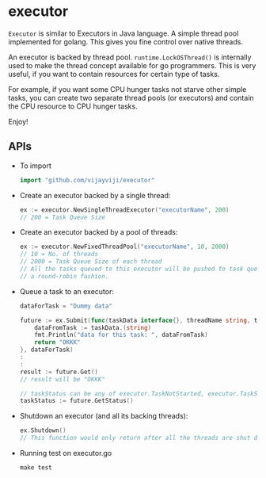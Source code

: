 # executor
`Executor` is similar to Executors in Java language. A simple thread pool implemented for golang. This gives you fine control over native threads.

An executor is backed by thread pool. `runtime.LockOSThread()` is
internally used to make the thread concept available for go programmers.
This is very useful, if you want to contain resources for certain type of tasks.

For example, if you want some CPU hunger tasks not starve other simple tasks, you can create two separate thread pools (or executors) and contain
the CPU resource to CPU hunger tasks.

Enjoy!

## APIs
* To import
    ```go
    import "github.com/vijayviji/executor"
    ```
* Create an executor backed by a single thread:
   ```go
   ex := executor.NewSingleThreadExecutor("executorName", 200)
   // 200 = Task Queue Size
   ```

* Create an executor backed by a pool of threads:
    ```go
    ex := executor.NewFixedThreadPool("executorName", 10, 2000)
    // 10 = No. of threads
    // 2000 = Task Queue Size of each thread
    // All the tasks queued to this executor will be pushed to task queues of all the threads backing this executor in
    // a round-robin fashion.
    ```

* Queue a task to an executor:
    ```go
    dataForTask = "Dummy data"

    future := ex.Submit(func(taskData interface{}, threadName string, taskID uint64) interface{} {
        dataFromTask := taskData.(string)
        fmt.Println("data for this task: ", dataFromTask)
        return "OKKK"
    }, dataForTask)
    :
    :
    result := future.Get()
    // result will be "OKKK"

    // taskStatus can be any of executor.TaskNotStarted, executor.TaskStarted, executor.TaskDone
    taskStatus := future.GetStatus()

* Shutdown an executor (and all its backing threads):
    ```go
    ex.Shutdown()
    // This function would only return after all the threads are shut down.
    ```

* Running test on executor.go
    ```make
    make test
    ```
